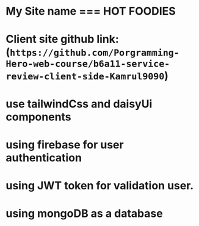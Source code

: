 # My Site name === HOT FOODIES

# Client site github link: (`https://github.com/Porgramming-Hero-web-course/b6a11-service-review-client-side-Kamrul9090`)

# use tailwindCss and daisyUi components 
# using firebase for user authentication
# using JWT token for validation user. 
# using mongoDB as a database
# 
